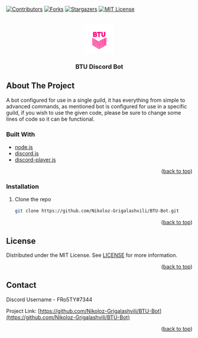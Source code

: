 
<div id="top"></div>

[![Contributors][contributors-shield]][contributors-url]
[![Forks][forks-shield]][forks-url]
[![Stargazers][stars-shield]][stars-url]
[![MIT License][license-shield]][license-url]

<br />
<div align="center">
  <a href="https://github.com/Nikoloz-Grigalashvili/BTU-Bot">
    <img src="Pictures/BTULogo.png" alt="Logo" width="80" height="80">
  </a>

  <h3 align="center">BTU Discord Bot</h3>
</div>

## About The Project

A bot configured for use in a single guild, it has everything from simple to advanced commands, as mentioned bot is configured for use in a specific guild, if you wish to use the given code, please be sure to change some lines of code so it can be functional.


### Built With

* [node.js](https://nodejs.org/)
* [discord.js](https://discord.js.org/)
* [discord-player.js](https://discord-player.js.org/)

<p align="right">(<a href="#top">back to top</a>)</p>

### Installation

1. Clone the repo
   ```sh
   git clone https://github.com/Nikoloz-Grigalashvili/BTU-Bot.git
   ```

<p align="right">(<a href="#top">back to top</a>)</p>

## License

Distributed under the MIT License. See [LICENSE](LICENSE) for more information.

<p align="right">(<a href="#top">back to top</a>)</p>

## Contact

Discord Username - FRo5TY#7344

Project Link: [https://github.com/Nikoloz-Grigalashvili/BTU-Bot](https://github.com/Nikoloz-Grigalashvili/BTU-Bot)

<p align="right">(<a href="#top">back to top</a>)</p>

[contributors-shield]: https://img.shields.io/github/contributors/Nikoloz-Grigalashvili/BTU-Bot.svg?style=for-the-badge
[contributors-url]: https://github.com/Nikoloz-Grigalashvili/BTU-Bot/graphs/contributors
[forks-shield]: https://img.shields.io/github/forks/Nikoloz-Grigalashvili/BTU-Bot.svg?style=for-the-badge
[forks-url]: https://github.com/Nikoloz-Grigalashvili/BTU-Bot/network/members
[stars-shield]: https://img.shields.io/github/stars/Nikoloz-Grigalashvili/BTU-Bot.svg?style=for-the-badge
[stars-url]: https://github.com/Nikoloz-Grigalashvili/BTU-Bot/stargazers
[license-shield]: https://img.shields.io/github/license/Nikoloz-Grigalashvili/BTU-Bot.svg?style=for-the-badge
[license-url]: https://github.com/Nikoloz-Grigalashvili/BTU-Bot/blob/master/LICENSE.txt
